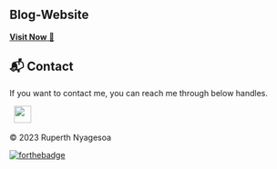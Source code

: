## Blog-Website


<a href="https://ruperth.netlify.app/" target="_blank">**Visit Now** 🚀</a>

<h2>📬 Contact</h2>

If you want to contact me, you can reach me through below handles.

&nbsp;&nbsp;<a href="https://www.linkedin.com/in/ruperth-nyagesoa/"><img src="https://www.felberpr.com/wp-content/uploads/linkedin-logo.png" width="30"></img></a>

© 2023 Ruperth Nyagesoa

[![forthebadge](https://forthebadge.com/images/badges/built-with-love.svg)](https://forthebadge.com)